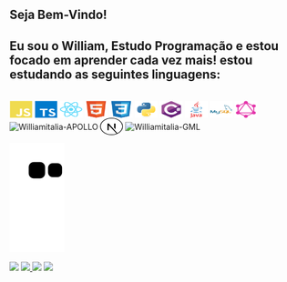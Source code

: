 <strong> Seja Bem-Vindo! </strong>
---
## Eu sou o William, Estudo Programação e estou focado em aprender cada vez mais! estou estudando as seguintes linguagens:

<div style="display: inline_block"><br>
  <img align="center" alt="William-italia-Js" height="30" width="40" 
       src="https://raw.githubusercontent.com/devicons/devicon/master/icons/javascript/javascript-plain.svg">
  <img align="center" alt="William-italia-Ts" height="30" width="40" 
       src="https://raw.githubusercontent.com/devicons/devicon/master/icons/typescript/typescript-plain.svg">
  <img align="center" alt="William-italia-React" height="30" width="40" 
       src="https://raw.githubusercontent.com/devicons/devicon/master/icons/react/react-original.svg">
  <img align="center" alt="William-italia-HTML" height="30" width="40" 
       src="https://raw.githubusercontent.com/devicons/devicon/master/icons/html5/html5-original.svg">
  <img align="center" alt="William-italia-CSS" height="30" width="40" 
       src="https://raw.githubusercontent.com/devicons/devicon/master/icons/css3/css3-original.svg">
  <img align="center" alt="William-italia-Python" height="30" width="40" 
       src="https://raw.githubusercontent.com/devicons/devicon/master/icons/python/python-original.svg">
  <img align="center" alt="William-italia-Csharp" height="30" width="40" 
       src="https://raw.githubusercontent.com/devicons/devicon/master/icons/csharp/csharp-original.svg">
   <img align="center"alt="Williamitalia-Java"height="30"width="40"
         src="https://raw.githubusercontent.com/devicons/devicon/2ae2a900d2f041da66e950e4d48052658d850630/icons/java/java-original-wordmark.svg">
  <img align="center"alt="Williamitalia-MYSQL"height="30"width="40"
         src="https://raw.githubusercontent.com/devicons/devicon/2ae2a900d2f041da66e950e4d48052658d850630/icons/mysql/mysql-original-wordmark.svg">
  <img align="center"alt="Williamitalia-graphql"height="30"width="40"
         src="https://raw.githubusercontent.com/devicons/devicon/2ae2a900d2f041da66e950e4d48052658d850630/icons/graphql/graphql-plain.svg">
  <img align="center"alt="Williamitalia-APOLLO"height="30"width="40"
         src="https://cdn.worldvectorlogo.com/logos/apollo-graphql-1.svg">
  <img align="center"alt="Williamitalia-next.js"height="30"width="40"
         src="https://raw.githubusercontent.com/devicons/devicon/2ae2a900d2f041da66e950e4d48052658d850630/icons/nextjs/nextjs-line.svg">
  <img align="center"alt="Williamitalia-GML"height="30"width="40"
         src="https://cdn3.iconfinder.com/data/icons/file-types-46/750/1_206-512.png"> 
 

 
  ![Snake animation](https://github.com/william-italia/william-italia/blob/output/github-contribution-grid-snake.svg)
  
  <div> 
  <a href="" target="_blank"><img src="https://img.shields.io/badge/YouTube-FF0000?style=for-the-badge&logo=youtube&logoColor=white" target="_blank"></a>
 <a href="https://discord.gg/gDpVA9fA" target="_blank"><img src="https://img.shields.io/badge/Discord-7289DA?style=for-the-badge&logo=discord&logoColor=white" target="_blank"</a> 
  <a href="https://www.linkedin.com/in/william-itália-101113222/" target="_blank"><img src="https://img.shields.io/badge/-LinkedIn-%230077B5?style=for-the-badge&logo=linkedin&logoColor=white" target="_blank"></a>
    <a href="mailto:williamitalia70@outlook.com" target="_blank"><img src="https://img.shields.io/badge/Microsoft_Outlook-0078D4?style=for-the-badge&logo=microsoft-outlook&logoColor=white" target="_blank"></a> 
 
</div>
